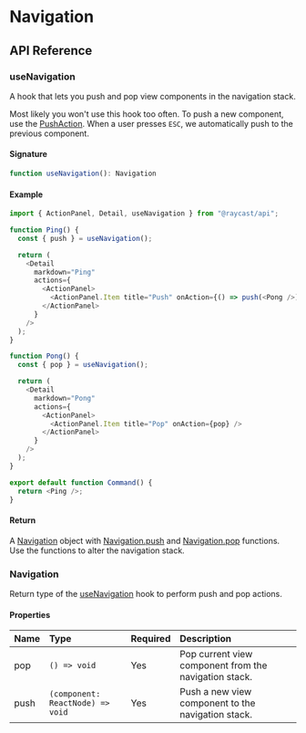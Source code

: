 # Navigation

## API Reference

### useNavigation

A hook that lets you push and pop view components in the navigation stack.

Most likely you won't use this hook too often. To push a new component, use the [PushAction](actions.md#pushaction).
When a user presses `ESC`, we automatically push to the previous component.

#### Signature

```typescript
function useNavigation(): Navigation
```

#### Example

```typescript
import { ActionPanel, Detail, useNavigation } from "@raycast/api";

function Ping() {
  const { push } = useNavigation();

  return (
    <Detail
      markdown="Ping"
      actions={
        <ActionPanel>
          <ActionPanel.Item title="Push" onAction={() => push(<Pong />)} />
        </ActionPanel>
      }
    />
  );
}

function Pong() {
  const { pop } = useNavigation();

  return (
    <Detail
      markdown="Pong"
      actions={
        <ActionPanel>
          <ActionPanel.Item title="Pop" onAction={pop} />
        </ActionPanel>
      }
    />
  );
}

export default function Command() {
  return <Ping />;
}
```

#### Return

A [Navigation](navigation.md#navigation) object with [Navigation.push](navigation.md#navigation) and [Navigation.pop](navigation.md#navigation) functions.
Use the functions to alter the navigation stack.

### Navigation

Return type of the [useNavigation](navigation.md#usenavigation) hook to perform push and pop actions.

#### Properties

| Name | Type | Required | Description |
| :--- | :--- | :--- | :--- |
| pop | <code>() => void</code> | Yes | Pop current view component from the navigation stack. |
| push | <code>(component: ReactNode) => void</code> | Yes | Push a new view component to the navigation stack. |
